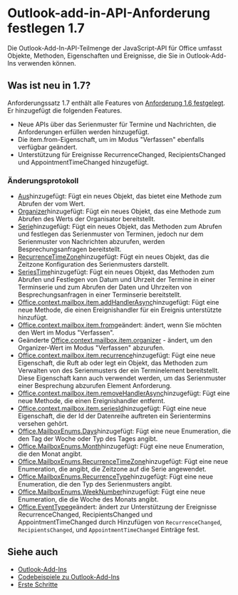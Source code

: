 # <a name="outlook-add-in-api-requirement-set-17"></a>Outlook-add-in-API-Anforderung festlegen 1.7

Die Outlook-Add-In-API-Teilmenge der JavaScript-API für Office umfasst Objekte, Methoden, Eigenschaften und Ereignisse, die Sie in Outlook-Add-Ins verwenden können.

## <a name="whats-new-in-17"></a>Was ist neu in 1.7?

Anforderungssatz 1.7 enthält alle Features von [Anforderung 1.6 festgelegt](../requirement-set-1.6/outlook-requirement-set-1.6.md). Er hinzugefügt die folgenden Features.

- Neue APIs über das Serienmuster für Termine und Nachrichten, die Anforderungen erfüllen werden hinzugefügt.
- Die item.from-Eigenschaft, um im Modus "Verfassen" ebenfalls verfügbar geändert.
- Unterstützung für Ereignisse RecurrenceChanged, RecipientsChanged und AppointmentTimeChanged hinzugefügt.

### <a name="change-log"></a>Änderungsprotokoll

- [Aus](/javascript/api/outlook_1_7/office.from)hinzugefügt: Fügt ein neues Objekt, das bietet eine Methode zum Abrufen der vom Wert.
- [Organizer](/javascript/api/outlook_1_7/office.organizer)hinzugefügt: Fügt ein neues Objekt, das eine Methode zum Abrufen des Werts der Organisator bereitstellt.
- [Serie](/javascript/api/outlook_1_7/office.recurrence)hinzugefügt: Fügt ein neues Objekt, das Methoden zum Abrufen und festlegen das Serienmuster von Terminen, jedoch nur dem Serienmuster von Nachrichten abzurufen, werden Besprechungsanfragen bereitstellt.
- [RecurrenceTimeZone](/javascript/api/outlook_1_7/office.recurrencetimezone)hinzugefügt: Fügt ein neues Objekt, das die Zeitzone Konfiguration des Serienmusters darstellt.
- [SeriesTime](/javascript/api/outlook_1_7/office.seriestime)hinzugefügt: Fügt ein neues Objekt, das Methoden zum Abrufen und Festlegen von Datum und Uhrzeit der Termine in einer Terminserie und zum Abrufen der Daten und Uhrzeiten von Besprechungsanfragen in einer Terminserie bereitstellt.
- [Office.context.mailbox.item.addHandlerAsync](office.context.mailbox.item.md#addhandlerasynceventtype-handler-options-callback)hinzugefügt: Fügt eine neue Methode, die einen Ereignishandler für ein Ereignis unterstützte hinzufügt.
- [Office.context.mailbox.item.from](office.context.mailbox.item.md#from-emailaddressdetailsjavascriptapioutlook17officeemailaddressdetailsfromjavascriptapioutlook17officefrom)geändert: ändert, wenn Sie möchten den Wert im Modus "Verfassen".
- Geänderte [Office.context.mailbox.item.organizer](office.context.mailbox.item.md#organizer-emailaddressdetailsjavascriptapioutlook17officeemailaddressdetailsorganizerjavascriptapioutlook17officeorganizer) - ändert, um den Organizer-Wert im Modus "Verfassen" abzurufen.
- [Office.context.mailbox.item.recurrence](office.context.mailbox.item.md#nullable-recurrence-recurrencejavascriptapioutlook17officerecurrence)hinzugefügt: Fügt eine neue Eigenschaft, die Ruft ab oder legt ein Objekt, das Methoden zum Verwalten von des Serienmusters der ein Terminelement bereitstellt. Diese Eigenschaft kann auch verwendet werden, um das Serienmuster einer Besprechung abzurufen Element Anforderung.
- [Office.context.mailbox.item.removeHandlerAsync](office.context.mailbox.item.md#removehandlerasynceventtype-handler-options-callback)hinzugefügt: Fügt eine neue Methode, die einen Ereignishandler entfernt.
- [Office.context.mailbox.item.seriesId](office.context.mailbox.item.md#nullable-seriesid-string)hinzugefügt: Fügt eine neue Eigenschaft, die der Id der Datenreihe auftreten ein Serientermins versehen gehört.
- [Office.MailboxEnums.Days](/javascript/api/outlook_1_7/office.mailboxenums.days)hinzugefügt: Fügt eine neue Enumeration, die den Tag der Woche oder Typ des Tages angibt.
- [Office.MailboxEnums.Month](/javascript/api/outlook_1_7/office.mailboxenums.month)hinzugefügt: Fügt eine neue Enumeration, die den Monat angibt.
- [Office.MailboxEnums.RecurrenceTimeZone](/javascript/api/outlook_1_7/office.mailboxenums.recurrencetimezone)hinzugefügt: Fügt eine neue Enumeration, die angibt, die Zeitzone auf die Serie angewendet.
- [Office.MailboxEnums.RecurrenceType](/javascript/api/outlook_1_7/office.mailboxenums.recurrencetype)hinzugefügt: Fügt eine neue Enumeration, die den Typ des Serienmusters angibt.
- [Office.MailboxEnums.WeekNumber](/javascript/api/outlook_1_7/office.mailboxenums.weeknumber)hinzugefügt: Fügt eine neue Enumeration, die die Woche des Monats angibt.
- [Office.EventType](/javascript/api/office/office.eventtype)geändert: ändert zur Unterstützung der Ereignisse RecurrenceChanged, RecipientsChanged und AppointmentTimeChanged durch Hinzufügen von `RecurrenceChanged`, `RecipientsChanged`, und `AppointmentTimeChanged` Einträge fest.

## <a name="see-also"></a>Siehe auch

- [Outlook-Add-Ins](https://docs.microsoft.com/outlook/add-ins/)
- [Codebeispiele zu Outlook-Add-Ins](https://developer.microsoft.com/outlook/gallery/?filterBy=Outlook,Samples,Add-ins)
- [Erste Schritte](https://docs.microsoft.com/outlook/add-ins/quick-start)